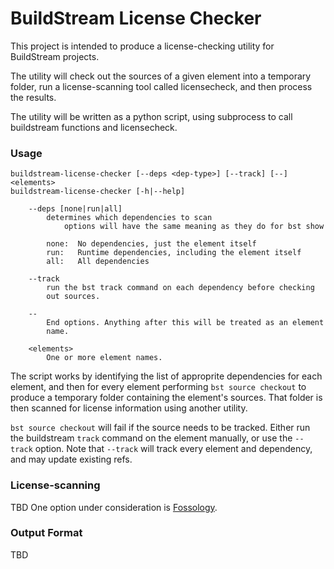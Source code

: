 # BuildStream License Checker

This project is intended to produce a license-checking utility for BuildStream 
projects.

The utility will check out the sources of a given element into a temporary
folder, run a license-scanning tool called licensecheck, and then process the
results.

The utility will be written as a python script, using subprocess to call
buildstream functions and licensecheck.

### Usage

```
buildstream-license-checker [--deps <dep-type>] [--track] [--] <elements>
buildstream-license-checker [-h|--help]

	--deps [none|run|all]
		determines which dependencies to scan
	        options will have the same meaning as they do for bst show

		none:  No dependencies, just the element itself
		run:   Runtime dependencies, including the element itself
		all:   All dependencies

	--track 
		run the bst track command on each dependency before checking
		out sources.

	--	
		End options. Anything after this will be treated as an element
		name.

	<elements>
		One or more element names.
```

The script works by identifying the list of approprite dependencies for each
element, and then for every element performing `bst source checkout` to produce
a temporary folder containing the element's sources. That folder is then scanned
for license information using another utility.

`bst source checkout` will fail if the source needs to be tracked. Either
run the buildstream `track` command on the element manually, or use the
`--track` option. Note that `--track` will track every element and dependency,
and may update existing refs.

### License-scanning

TBD
One option under consideration is [Fossology](https://www.fossology.org/).

### Output Format

TBD
